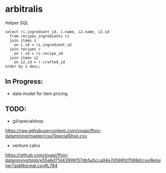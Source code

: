 # arbitralis

Helper SQL

```
select ri.ingredient_id, i.name, i2.name, i2.id
  from recipes_ingredients ri
  join items i
    on i.id = ri.ingredient_id
  join recipes r
    on r.id = ri.recipe_id
  join items i2
    on i2.id = r.crafted_id
order by 1 desc;
```

## In Progress:

- data model for item pricing

## TODO:

- gil/specialshop

https://raw.githubusercontent.com/xivapi/ffxiv-datamining/master/csv/SpecialShop.csv

- venture calcs

https://github.com/xivapi/ffxiv-datamining/blob/e55e6d71d43999157db5a5cca94e7d596fd7088d/csv/RetainerTaskNormal.csv#L784